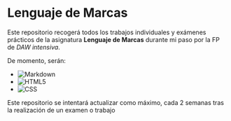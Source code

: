 # Lenguaje de Marcas

Este repositorio recogerá todos los trabajos individuales y exámenes prácticos de la asignatura **Lenguaje de Marcas** durante mi paso por la FP de _DAW intensiva_.

De momento, serán:

- ![Markdown](https://img.shields.io/badge/Markdown-000000?style=for-the-badge&logo=markdown&logoColor=white)
- ![HTML5](https://img.shields.io/badge/HTML5-E34F26?style=for-the-badge&logo=html5&logoColor=white)
- ![CSS](https://img.shields.io/badge/CSS3-1572B6?style=for-the-badge&logo=css3&logoColor=white)

Este repositorio se intentará actualizar como máximo, cada 2 semanas tras la realización de un examen o trabajo
